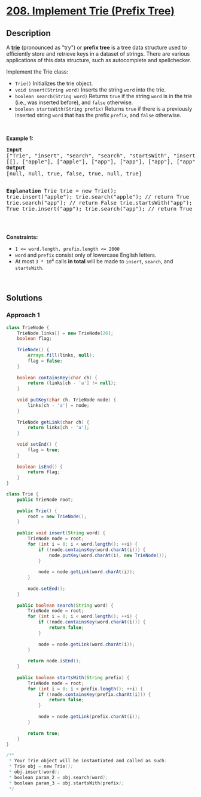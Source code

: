 # [208. Implement Trie (Prefix Tree)](https://leetcode.com/problems/implement-trie-prefix-tree)

## Description

<p>A <a href="https://en.wikipedia.org/wiki/Trie" target="_blank"><strong>trie</strong></a> (pronounced as &quot;try&quot;) or <strong>prefix tree</strong> is a tree data structure used to efficiently store and retrieve keys in a dataset of strings. There are various applications of this data structure, such as autocomplete and spellchecker.</p>

<p>Implement the Trie class:</p>

<ul>
    <li><code>Trie()</code> Initializes the trie object.</li>
    <li><code>void insert(String word)</code> Inserts the string <code>word</code> into the trie.</li>
    <li><code>boolean search(String word)</code> Returns <code>true</code> if the string <code>word</code> is in the trie (i.e., was inserted before), and <code>false</code> otherwise.</li>
    <li><code>boolean startsWith(String prefix)</code> Returns <code>true</code> if there is a previously inserted string <code>word</code> that has the prefix <code>prefix</code>, and <code>false</code> otherwise.</li>
</ul>
<p>&nbsp;</p>

<p><strong class="example">Example 1:</strong></p>
<pre>
<strong>Input</strong>
[&quot;Trie&quot;, &quot;insert&quot;, &quot;search&quot;, &quot;search&quot;, &quot;startsWith&quot;, &quot;insert&quot;, &quot;search&quot;]
[[], [&quot;apple&quot;], [&quot;apple&quot;], [&quot;app&quot;], [&quot;app&quot;], [&quot;app&quot;], [&quot;app&quot;]]
<strong>Output</strong>
[null, null, true, false, true, null, true]

<strong>Explanation</strong>
Trie trie = new Trie();
trie.insert(&quot;apple&quot;);
trie.search(&quot;apple&quot;);   // return True
trie.search(&quot;app&quot;);     // return False
trie.startsWith(&quot;app&quot;); // return True
trie.insert(&quot;app&quot;);
trie.search(&quot;app&quot;);     // return True
</pre>
<p>&nbsp;</p>

<p><strong>Constraints:</strong></p>
<ul>
    <li><code>1 &lt;= word.length, prefix.length &lt;= 2000</code></li>
    <li><code>word</code> and <code>prefix</code> consist only of lowercase English letters.</li>
    <li>At most <code>3 * 10<sup>4</sup></code> calls <strong>in total</strong> will be made to <code>insert</code>, <code>search</code>, and <code>startsWith</code>.</li>
</ul>
<p>&nbsp;</p>

## Solutions

### **Approach 1**

```java
class TrieNode {
    TrieNode links[] = new TrieNode[26];
    boolean flag;
    
    TrieNode() {
        Arrays.fill(links, null);
        flag = false;
    }
    
    boolean containsKey(char ch) {
        return (links[ch - 'a'] != null);
    }
    
    void putKey(char ch, TrieNode node) {
        links[ch - 'a'] = node;
    }
    
    TrieNode getLink(char ch) {
        return links[ch - 'a'];
    }
    
    void setEnd() {
        flag = true;
    }
    
    boolean isEnd() {
        return flag;
    }
}

class Trie {
    public TrieNode root;
    
    public Trie() {
        root = new TrieNode();
    }
    
    public void insert(String word) {
        TrieNode node = root;
        for (int i = 0; i < word.length(); ++i) {
            if (!node.containsKey(word.charAt(i))) {
                node.putKey(word.charAt(i), new TrieNode());
            }
            
            node = node.getLink(word.charAt(i));
        }
        
        node.setEnd();
    }
    
    public boolean search(String word) {
        TrieNode node = root;
        for (int i = 0; i < word.length(); ++i) {
            if (!node.containsKey(word.charAt(i))) {
                return false;
            }
            
            node = node.getLink(word.charAt(i));
        }
        
        return node.isEnd();
    }
    
    public boolean startsWith(String prefix) {
        TrieNode node = root;
        for (int i = 0; i < prefix.length(); ++i) {
            if (!node.containsKey(prefix.charAt(i))) {
                return false;
            }
            
            node = node.getLink(prefix.charAt(i));
        }
        
        return true;
    }
}

/**
 * Your Trie object will be instantiated and called as such:
 * Trie obj = new Trie();
 * obj.insert(word);
 * boolean param_2 = obj.search(word);
 * boolean param_3 = obj.startsWith(prefix);
 */
```